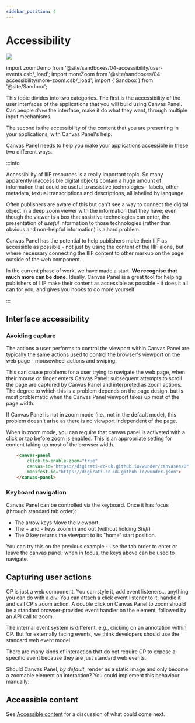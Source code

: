 ```yaml
---
sidebar_position: 4
---
```


# Accessibility

<img src="https://cdn.pixabay.com/photo/2018/09/24/08/37/pixel-3699343_960_720.png" />

import zoomDemo from '@site/sandboxes/04-accessibility/user-events.csb/_load';
import moreZoom from '@site/sandboxes/04-accessibility/more-zoom.csb/_load';
import { Sandbox } from '@site/Sandbox';

This topic divides into two categories. The first is the accessibility of the user interfaces of the applications that you will build using Canvas Panel. Can people _drive_ the interface, make it do what they want, through multiple input mechanisms.

The second is the accessibility of the content that you are presenting in your applications, with Canvas Panel's help.

Canvas Panel needs to help you make your applications accessible in these two different ways.


:::info

Accessibility of IIIF resources is a really important topic. So many apparently inaccessible digital objects contain a huge amount of information that could be useful to assistive technologies - labels, other metadata, textual transcriptions and descriptions, all labelled by language.

Often publishers are aware of this but can't see a way to connect the digital object in a deep zoom viewer with the information that they have; even though the viewer is a box that assistive technologies can enter, the presentation of _useful_ information to those technologies (rather than obvious and non-helpful information) is a hard problem.

Canvas Panel has the potential to help publishers make their IIIF as accessible as possible - not just by using the content of the IIIF alone, but where necessary connecting the IIIF content to other markup on the page outside of the web component.

In the current phase of work, we have made a start. **We recognise that much more can be done.** Ideally, Canvas Panel is a great tool for helping publishers of IIIF make their content as accessible as possible - it does it all can for you, and gives you hooks to do more yourself.

:::

## Interface accessibility

### Avoiding capture

The actions a user performs to control the viewport within Canvas Panel are typically the same actions used to control the browser's viewport on the web page - mousewheel actions and swiping.

This can cause problems for a user trying to navigate the web page, when their mouse or finger enters Canvas Panel: subsequent attempts to scroll the page are captured by Canvas Panel and interpreted as zoom actions. The degree to which this is a problem depends on the page design, but is most problematic when the Canvas Panel viewport takes up most of the page width.

If Canvas Panel is not in zoom mode (i.e., not in the default mode), this problem doesn't arise as there is no viewport independent of the page.

When in zoom mode, you can require that canvas panel is activated with a click or tap before zoom is enabled. This is an appropriate setting for content taking up most of the browser width.

```html
    <canvas-panel
        click-to-enable-zoom="true"
        canvas-id="https://digirati-co-uk.github.io/wunder/canvases/0"
        manifest-id="https://digirati-co-uk.github.io/wunder.json">
    </canvas-panel>
```

 <p>
    <canvas-panel
        click-to-enable-zoom="true"
        canvas-id="https://digirati-co-uk.github.io/wunder/canvases/0"
        manifest-id="https://digirati-co-uk.github.io/wunder.json">
    </canvas-panel>
</p>

### Keyboard navigation

Canvas Panel can be controlled via the keyboard. Once it has focus (through standard tab order):

 - The arrow keys Move the viewport.
 - The + and - keys zoom in and out (without holding _Shift_)
 - The 0 key returns the viewport to its "home" start position. 
 
 You can try this on the previous example - use the tab order to enter or leave the canvas panel; when in focus, the keys above can be used to navigate.
 
## Capturing user actions

CP is just a web component. You can style it, add event listeners... anything you can do with a div. You can attach a click event listener to it, handle it and call CP's zoom action. A double click on Canvas Panel to zoom should be a standard browser-provided event handler on the element, followed by an API call to zoom.

<Sandbox stacked project={zoomDemo} />

The internal event system is different, e.g., clicking on an annotation within CP. But for externally facing events, we think developers should use the standard web event model.

There are many kinds of interaction that do not require CP to expose a specific event because they are just standard web events.

Should Canvas Panel, _by default_, render as a static image and only become a zoomable element on interaction? You could implement this behaviour manually:

<Sandbox stacked project={moreZoom} />


## Accessible content

See [Accessible content](../future/accessible-content) for a discussion of what could come next.


<GitHubDiscussion ghid="1" />
